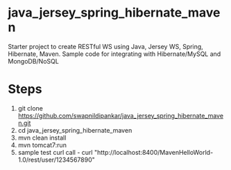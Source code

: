 java_jersey_spring_hibernate_maven
==================================
Starter project to create RESTful WS using Java, Jersey WS, Spring, Hibernate, Maven.
Sample code for integrating with Hibernate/MySQL and MongoDB/NoSQL

Steps
=====
1. git clone https://github.com/swapnildipankar/java_jersey_spring_hibernate_maven.git
2. cd java_jersey_spring_hibernate_maven
3. mvn clean install
4. mvn tomcat7:run
5. sample test curl call - curl "http://localhost:8400/MavenHelloWorld-1.0/rest/user/1234567890"